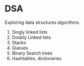 # DSA
Exploring data structures algorithms
1. Singly linked lists
2. Doubly Linked lists
3. Stacks
4. Queues
5. Binary Search trees
6. Hashtables, dictionaries
